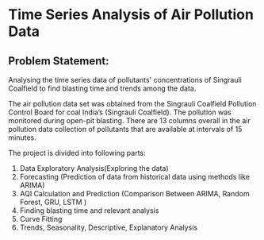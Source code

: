# Time Series Analysis of Air Pollution Data

## Problem Statement:
Analysing the time series data of pollutants' concentrations of Singrauli Coalfield to find blasting time and trends among the data.



The air pollution data set was obtained from the Singrauli Coalfield Pollution Control Board for coal India’s (Singrauli Coalfield). The pollution was monitored during open-pit blasting. There are 13 columns overall in the air pollution data collection of pollutants that are available at intervals of 15 minutes.

The project is divided into following parts:

1. Data Exploratory Analysis(Exploring the data)  
2. Forecasting (Prediction of data from historical data using methods like ARIMA)  
3. AQI Calculation and Prediction (Comparison Between ARIMA, Random Forest, GRU, LSTM )
4. Finding blasting time and relevant analysis  
5. Curve Fitting  
6. Trends, Seasonality, Descriptive, Explanatory Analysis
